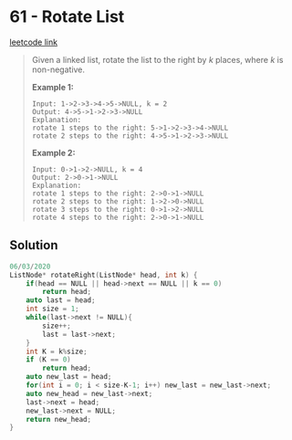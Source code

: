 # 61 - Rotate List

[leetcode link](https://leetcode.com/problems/rotate-list/)

> Given a linked list, rotate the list to the right by *k* places, where *k* is non-negative.
>
> **Example 1:**
>
> ```
> Input: 1->2->3->4->5->NULL, k = 2
> Output: 4->5->1->2->3->NULL
> Explanation:
> rotate 1 steps to the right: 5->1->2->3->4->NULL
> rotate 2 steps to the right: 4->5->1->2->3->NULL
> ```
>
> **Example 2:**
>
> ```
> Input: 0->1->2->NULL, k = 4
> Output: 2->0->1->NULL
> Explanation:
> rotate 1 steps to the right: 2->0->1->NULL
> rotate 2 steps to the right: 1->2->0->NULL
> rotate 3 steps to the right: 0->1->2->NULL
> rotate 4 steps to the right: 2->0->1->NULL
> ```

## Solution

```cpp
06/03/2020
ListNode* rotateRight(ListNode* head, int k) {
    if(head == NULL || head->next == NULL || k == 0)
        return head;
    auto last = head;
    int size = 1;
    while(last->next != NULL){
        size++;
        last = last->next;
    }
    int K = k%size;
    if (K == 0)
        return head;
    auto new_last = head;
    for(int i = 0; i < size-K-1; i++) new_last = new_last->next;
    auto new_head = new_last->next;
    last->next = head;
    new_last->next = NULL;
    return new_head;
}
```
